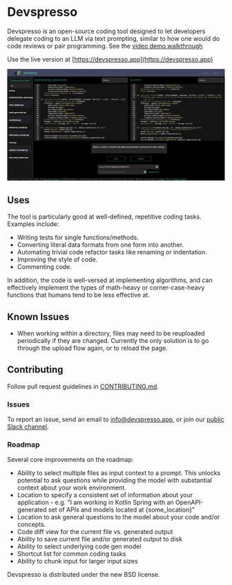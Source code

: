 # Devspresso
Devspresso is an open-source coding tool designed to let developers delegate coding to an LLM via text prompting, similar to how one would do code reviews or pair programming.
See the [video demo walkthrough](https://www.loom.com/share/9a167b3cdb684b39885731c44322134f)

Use the live version at [https://devspresso.app](https://devspresso.app)

![Devspresso Screen Shot](./docs/images/screenshot.png)

## Uses
The tool is particularly good at well-defined, repetitive coding tasks. Examples include:
- Writing tests for single functions/methods.
- Converting literal data formats from one form into another.
- Automating trivial code refactor tasks like renaming or indentation.
- Improving the style of code.
- Commenting code.

In addition, the code is well-versed at implementing algorithms, and can effectively implement the types of math-heavy or corner-case-heavy functions that humans tend to be less effective at.

## Known Issues
- When working within a directory, files may need to be reuploaded periodically if they are changed. Currently the only solution is to go through the upload flow again, or to reload the page. 

## Contributing
Follow pull request guidelines in [CONTRIBUTING.md](./CONTRIBUTING.md).
### Issues
To report an issue, send an email to info@devspresso.app, or join our [public Slack channel](https://join.slack.com/t/devspressoworkspace/shared_invite/zt-1s4j5nnw2-~fM~6_~7bVhO_IOLU8CPYw).

### Roadmap
Several core improvements on the roadmap:
- Ability to select multiple files as input context to a prompt. This unlocks potential to ask questions while providing the model with substantial context about your work environment.
- Location to specify a consistent set of information about your application - e.g. "I am working in Kotlin Spring with an OpenAPI-generated set of APIs and models located at {some_location}"
- Location to ask general questions to the model about your code and/or concepts. 
- Code diff view for the current file vs. generated output
- Ability to save current file and/or generated output to disk
- Ability to select underlying code gen model
- Shortcut list for common coding tasks
- Ability to chunk input for larger input sizes

Devspresso is distributed under the new BSD license.
